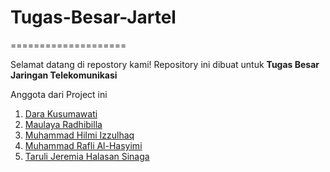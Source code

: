 # Tugas-Besar-Jartel
====================

Selamat datang di repostory kami!
Repository ini dibuat untuk **Tugas Besar Jaringan Telekomunikasi**



Anggota dari Project ini
1. [Dara Kusumawati](https://github.com/Daraaysr)
2. [Maulaya Radhibilla](https://github.com/Bil-Telu)
3. [Muhammad Hilmi Izzulhaq](https://github.com/muh-hilmi)
4. [Muhammad Rafli Al-Hasyimi](https://github.com/mraflialh)
5. [Taruli Jeremia Halasan Sinaga](https://github.com/TaruliJeremia)


